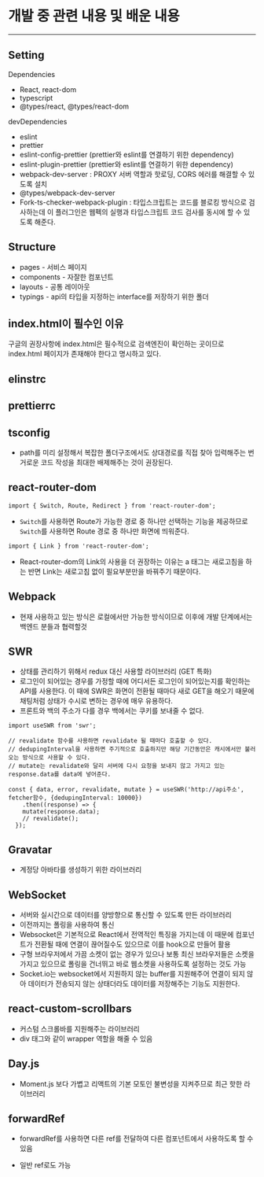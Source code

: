 # 개발 중 관련 내용 및 배운 내용

---

## Setting

Dependencies

- React, react-dom
- typescript
- @types/react, @types/react-dom

devDependencies

- eslint
- prettier
- eslint-config-prettier (prettier와 eslint를 연결하기 위한 dependency)
- eslint-plugin-prettier (prettier와 eslint를 연결하기 위한 dependency)
- webpack-dev-server : PROXY 서버 역할과 핫로딩, CORS 에러를 해결할 수 있도록 설치
- @types/webpack-dev-server
- Fork-ts-checker-webpack-plugin : 타입스크립트는 코드를 블로킹 방식으로 검사하는데 이 플러그인은 웹펙의 실행과 타입스크립트 코드 검사를 동시에 할 수 있도록 해준다.

## Structure

- pages - 서비스 페이지
- components - 자잘한 컴포넌트
- layouts - 공통 레이아웃
- typings - api의 타입을 지정하는 interface를 저장하기 위한 폴더

## index.html이 필수인 이유

구글의 권장사항에 index.html은 필수적으로 검색엔진이 확인하는 곳이므로 index.html 페이지가 존재해야 한다고 명시하고 있다.

## elinstrc

## prettierrc

## tsconfig

- path를 미리 설정해서 복잡한 폴더구조에서도 상대경로를 직접 찾아 입력해주는 번거로운 코드 작성을 최대한 배제해주는 것이 권장된다.

## react-router-dom

```react
import { Switch, Route, Redirect } from 'react-router-dom';
```

- `Switch`를 사용하면 Route가 가능한 경로 중 하나만 선택하는 기능을 제공하므로 `Switch`를 사용하면 Route 경로 중 하나만 화면에 띄워준다.

```React
import { Link } from 'react-router-dom';
```

- React-router-dom의 Link의 사용을 더 권장하는 이유는 a 태그는 새로고침을 하는 반면 Link는 새로고침 없이 필요부분만을 바꿔주기 때문이다.

## Webpack

- 현재 사용하고 있는 방식은 로컬에서만 가능한 방식이므로 이후에 개발 단계에서는 백엔드 분들과 협력할것

## SWR

- 상태를 관리하기 위해서 redux 대신 사용할 라이브러리 (GET 특화)
- 로그인이 되어있는 경우를 가정할 때에 어디서든 로그인이 되어있는지를 확인하는 API를 사용한다. 이 때에 SWR은 화면이 전환될 때마다 새로 GET을 해오기 때문에 채팅처럼 상태가 수시로 변하는 경우에 매우 유용하다.
- 프론트와 백의 주소가 다를 경우 백에서는 쿠키를 보내줄 수 없다.

```react
import useSWR from 'swr';

// revalidate 함수를 사용하면 revalidate 될 때마다 호출할 수 있다.
// dedupingInterval을 사용하면 주기적으로 호출하지만 해당 기간동안은 캐시에서만 불러오는 방식으로 사용할 수 있다.
// mutate는 revalidate와 달리 서버에 다시 요청을 보내지 않고 가지고 있는 response.data를 data에 넣어준다.

const { data, error, revalidate, mutate } = useSWR('http://api주소', fetcher함수, {dedupingInterval: 10000})
	.then((response) => {
    mutate(response.data);
    // revalidate();
  });

```

## Gravatar

- 계정당 아바타를 생성하기 위한 라이브러리

## WebSocket

- 서버와 실시간으로 데이터를 양방향으로 통신할 수 있도록 만든 라이브러리
- 이전까지는 폴링을 사용하여 통신
- Websocket은 기본적으로 React에서 전역적인 특징을 가지는데 이 때문에 컴포넌트가 전환될 때에 연결이 끊어질수도 있으므로 이를 hook으로 만들어 활용
- 구형 브라우저에서 가끔 소켓이 없는 경우가 있으나 보통 최신 브라우저들은 소켓을 가지고 있으므로 폴링을 건너뛰고 바로 웹소켓을 사용하도록 설정하는 것도 가능
- Socket.io는 websocket에서 지원하지 않는 buffer를 지원해주어 연결이 되지 않아 데이터가 전송되지 않는 상태더라도 데이터를 저장해주는 기능도 지원한다.

## react-custom-scrollbars

- 커스텀 스크롤바를 지원해주는 라이브러리
- div 태그와 같이 wrapper 역할을 해줄 수 있음

## Day.js

- Moment.js 보다 가볍고 리액트의 기본 모토인 불변성을 지켜주므로 최근 핫한 라이브러리

## forwardRef

- forwardRef를 사용하면 다른 ref를 전달하여 다른 컴포넌트에서 사용하도록 할 수 있음

- 일반 ref로도 가능



